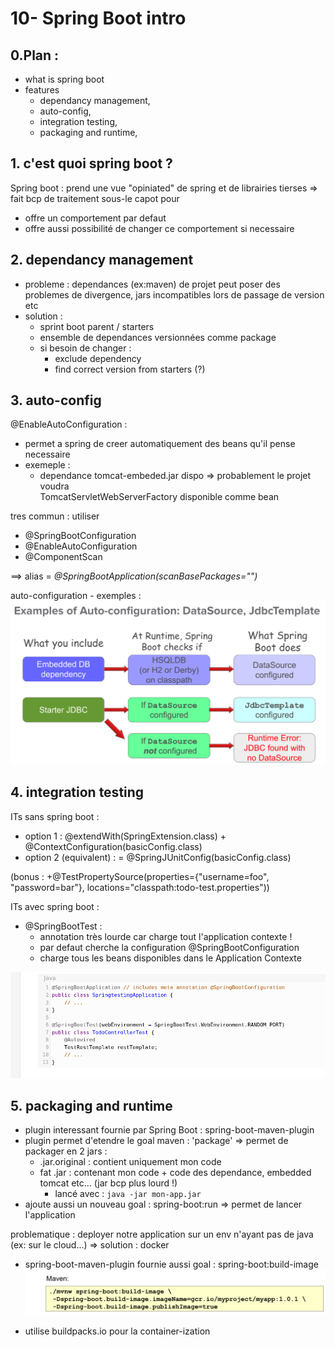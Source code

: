 # 10- Spring Boot intro

## 0.Plan :
- what is spring boot
- features
  - dependancy management, 
  - auto-config, 
  - integration testing,
  - packaging and runtime, 


## 1. c'est quoi spring boot ?

Spring boot : prend une vue "opiniated" de spring et de librairies tierses
    => fait bcp de traitement sous-le capot pour
- offre un comportement par defaut
- offre aussi possibilité de changer ce comportement si necessaire

## 2. dependancy management

-  probleme : dependances (ex:maven) de projet peut poser des problemes de 
   divergence, jars incompatibles lors de passage de version etc 
- solution :
  - sprint boot parent / starters
  - ensemble de dependances versionnées comme package
  - si besoin de changer : 
    + exclude dependency
    + find correct version from starters (?) 



## 3. auto-config


@EnableAutoConfiguration :
- permet a spring de creer automatiquement des beans qu'il pense necessaire
- exemeple :
     - dependance tomcat-embeded.jar dispo => probablement le projet voudra  
       TomcatServletWebServerFactory disponible comme bean

tres commun : utiliser
+ @SpringBootConfiguration
+ @EnableAutoConfiguration
+ @ComponentScan

==> alias = *@SpringBootApplication(scanBasePackages="")*

auto-configuration - exemples :
![img_7.png](img_7.png)


## 4. integration testing

ITs sans spring boot :
- option 1 : @extendWith(SpringExtension.class) + @ContextConfiguration(basicConfig.class)
- option 2 (equivalent) : = @SpringJUnitConfig(basicConfig.class)

(bonus : +@TestPropertySource(properties={"username=foo", "password=bar"}, locations="classpath:todo-test.properties"))


ITs avec spring boot :
- @SpringBootTest :
    - annotation très lourde car charge tout l'application contexte !
    - par defaut cherche la configuration @SpringBootConfiguration
    - charge tous les beans disponibles dans le Application Contexte

![img_9.png](img_9.png)


## 5. packaging and runtime

- plugin interessant fournie par Spring Boot : spring-boot-maven-plugin
- plugin permet d'etendre le goal maven : 'package' => permet de packager en 2 jars :
    - .jar.original : contient uniquement mon code
    - fat .jar : contenant mon code + code des dependance, embedded tomcat etc... (jar bcp plus lourd !)
      - lancé avec : `java -jar mon-app.jar`
- ajoute aussi un nouveau goal : spring-boot:run => permet de lancer l'application

problematique : deployer notre application sur un env n'ayant pas de java (ex: sur le cloud...)
=> solution : docker
- spring-boot-maven-plugin fournie aussi goal : spring-boot:build-image
![img_8.png](img_8.png)

- utilise buildpacks.io pour la container-ization

